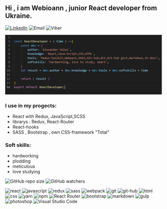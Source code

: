 ## Hi , i am Webioann , junior React developer from Ukraine.
[![LinkedIn](https://img.shields.io/badge/alexandr_veles-%230077B5.svg?style=flat&logo=linkedIn&logoColor=white?color=red)](https://www.linkedin.com/in/alexander-veles)
![Email](https://img.shields.io/badge/ioannn7777@gmail.com-%230077B5.svg?style=flat&logo=gmail&logoColor=white?color=red)
![Viber](https://img.shields.io/badge/+38_(096)_842_25_72-%8B66A9.svg?style=flat&logo=viber&logoColor=green)

<img src="./assets/github-bg.jpg"/>

### I use in my progects:
* React with Redux, JavaScript,SCSS
* librarys :  Redux, React-Router
* React-hooks
* SASS , Bootstrap , own CSS-framework "Total"
### Soft skills:
* hardworking
* plodding
* meticulous
* love studying

![GitHub repo size](https://img.shields.io/github/repo-size/webioann/webioann?color=red&logo=GitHub)
![GitHub watchers](https://img.shields.io/github/watchers/webioann/webioann?color=red&logo=GitHub)

![react](https://img.shields.io/badge/react-blue.svg?style=flat&logo=react&logoColor=white)
![javascript](https://img.shields.io/badge/javascript-%23323330.svg?style=flat&logo=javascript&logoColor=%23F7DF1E)
![redux](https://img.shields.io/badge/redux-%23593d88.svg?style=flat&logo=redux&logoColor=white)
![sass](https://img.shields.io/badge/SASS-hotpink.svg?style=flat&logo=SASS&logoColor=white)
![webpack](https://img.shields.io/badge/webpack-%238DD6F9.svg?style=flat&logo=webpack&logoColor=black)
![git](https://img.shields.io/badge/git-%23F05033.svg?style=flat&logo=git&logoColor=white)
![git-hub](https://img.shields.io/badge/github-%23323330.svg?style=flat&logo=github&logoColor=white)
![html](https://img.shields.io/badge/html5-%23E34F26.svg?style=flat&logo=html5&logoColor=white)
![css](https://img.shields.io/badge/css3-%231572B6.svg?style=flat&logo=css3&logoColor=white)
![yarn](https://img.shields.io/badge/yarn-%232C8EBB.svg?style=flat&logo=yarn&logoColor=white)
![npm](https://img.shields.io/badge/NPM-%23323330.svg?style=flat&logo=npm&logoColor=white)
![React Router](https://img.shields.io/badge/react_router-CA4245?style=flat&logo=react-router&logoColor=white)
![bootstrap](https://img.shields.io/badge/bootstrap-%23563D7C.svg?style=flat&logo=bootstrap&logoColor=white)
![markdown](https://img.shields.io/badge/markdown-%23000000.svg?style=flat&logo=markdown&logoColor=white)
![gulp](https://img.shields.io/badge/GULP-%23CF4647.svg?style=flat&logo=gulp&logoColor=white)
![photoshop](https://img.shields.io/badge/adobephotoshop-green.svg?style=flat&logo=adobephotoshop&logoColor=white)
![Visual Studio Code](https://img.shields.io/badge/Visual%20Studio%20Code-0078d7.svg?style=flat&logo=visual-studio-code&logoColor=white)
<!-- <img align="left" width="47.8%" src="https://github-readme-stats.vercel.app/api?username=webioann&show_icons=true&theme=github_dark"/>
<img align="left"  width="47%" style="margin-left: 10px;" src="https://github-readme-stats.vercel.app/api/top-langs/?username=webioann&layout=compact&theme=github_dark"/> -->






<!-- 
![link](https://img.shields.io/badge/style=flat&logo=linkedIn/liii-MESSAGE-red)

![link](https://img.shields.io/badge/link-MESSAGE-red&style=flat&logo=linkedIn)

![link](https://img.shields.io/static/v1?label=viber&message=MESSAGE&color=red&logo=linkedIn)
 -->



<!-- ![react](/assets/react.jpg)
![js](/assets/js.jpg)
![redux](/assets/redux.jpg)
![sass](/assets/sass.jpg)
![git](/assets/git.jpg)
![github](/assets/github.jpg)
![webpack](/assets/webpack.jpg)
![bootstrap](/assets/bootstrap.jpg)
![html](/assets/html.jpg)
![css](/assets/css.jpg)
![markdown](/assets/markdown.jpg) -->

